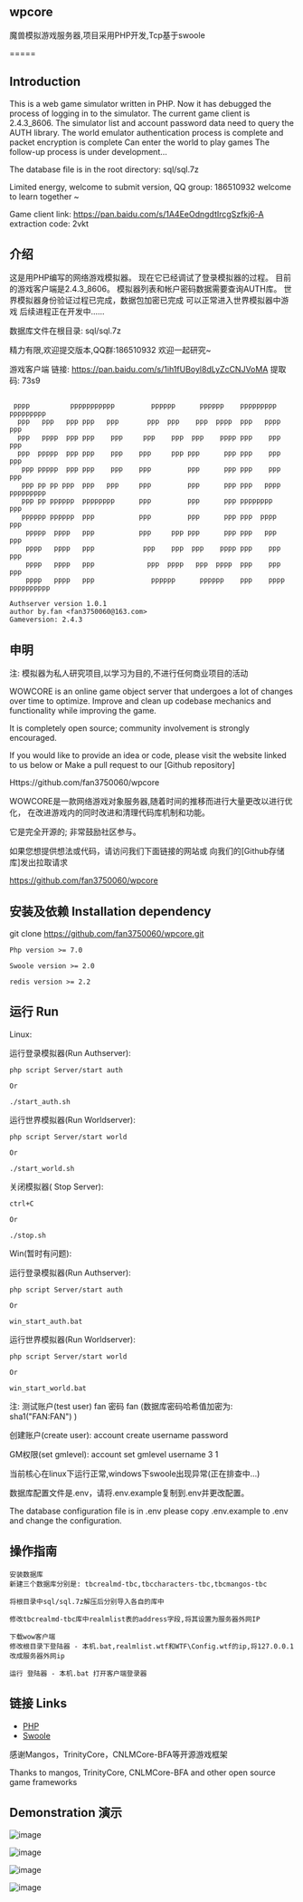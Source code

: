 ## wpcore

魔兽模拟游戏服务器,项目采用PHP开发,Tcp基于swoole

=====

## Introduction
This is a web game simulator written in PHP.
Now it has debugged the process of logging in to the simulator.
The current game client is 2.4.3_8606.
The simulator list and account password data need to query the AUTH library.
The world emulator authentication process is complete and packet encryption is complete
Can enter the world to play games
The follow-up process is under development...

The database file is in the root directory: sql/sql.7z

Limited energy, welcome to submit version, QQ group: 186510932 welcome to learn together ~

Game client link: https://pan.baidu.com/s/1A4EeOdngdtIrcgSzfkj6-A extraction code: 2vkt

## 介绍
这是用PHP编写的网络游戏模拟器。
现在它已经调试了登录模拟器的过程。
目前的游戏客户端是2.4.3_8606。
模拟器列表和帐户密码数据需要查询AUTH库。
世界模拟器身份验证过程已完成，数据包加密已完成
可以正常进入世界模拟器中游戏
后续进程正在开发中......

数据库文件在根目录: sql/sql.7z

精力有限,欢迎提交版本,QQ群:186510932 欢迎一起研究~

游戏客户端 链接: https://pan.baidu.com/s/1ih1fUBoyl8dLyZcCNJVoMA 提取码: 73s9

~~~
                                                                                 
 pppp          ppppppppppp         pppppp      pppppp    ppppppppp   ppppppppp  
  ppp   ppp   ppp ppp   ppp       ppp  ppp    ppp  pppp  ppp   pppp  ppp        
  ppp   pppp  ppp ppp    ppp     ppp    ppp  ppp    pppp ppp    ppp  ppp        
  ppp  ppppp  ppp ppp    ppp    ppp     ppp ppp      ppp ppp    ppp  ppp        
   ppp ppppp  ppp ppp    ppp    ppp         ppp      ppp ppp    ppp  ppp        
   ppp pp pp ppp  ppp   ppp     ppp         ppp      ppp ppp   pppp  ppppppppp  
   ppp pp pppppp  pppppppp      ppp         ppp      ppp pppppppp    ppp        
   pppppp pppppp  ppp           ppp         ppp      ppp ppp  pppp   ppp        
    ppppp  pppp   ppp           ppp     ppp ppp      ppp ppp   ppp   ppp        
    pppp   pppp   ppp            ppp    ppp  ppp    pppp ppp    ppp  ppp        
    pppp   pppp   ppp             ppp  pppp   ppp  pppp  ppp    ppp  ppp        
    pppp   pppp   ppp              pppppp      pppppp    ppp    pppp pppppppppp
        
Authserver version 1.0.1
author by.fan <fan3750060@163.com>
Gameversion: 2.4.3

~~~

## 申明
注: 模拟器为私人研究项目,以学习为目的,不进行任何商业项目的活动

WOWCORE is an online game object server that undergoes a lot of changes over time to optimize.
Improve and clean up codebase mechanics and functionality while improving the game.

It is completely open source; community involvement is strongly encouraged.

If you would like to provide an idea or code, please visit the website linked to us below or
Make a pull request to our [Github repository]

Https://github.com/fan3750060/wpcore

WOWCORE是一款网络游戏对象服务器,随着时间的推移而进行大量更改以进行优化，
在改进游戏内的同时改进和清理代码库机制和功能。

它是完全开源的; 非常鼓励社区参与。
  
如果您想提供想法或代码，请访问我们下面链接的网站或
向我们的[Github存储库]发出拉取请求

https://github.com/fan3750060/wpcore

## 安装及依赖 Installation dependency

git clone https://github.com/fan3750060/wpcore.git

    Php version >= 7.0

    Swoole version >= 2.0

    redis version >= 2.2

## 运行 Run
Linux:

运行登录模拟器(Run Authserver): 

    php script Server/start auth 

    Or

    ./start_auth.sh

运行世界模拟器(Run Worldserver): 

    php script Server/start world 

    Or

    ./start_world.sh

关闭模拟器( Stop Server): 

    ctrl+C 

    Or

    ./stop.sh 

Win(暂时有问题):

运行登录模拟器(Run Authserver): 

    php script Server/start auth 

    Or

    win_start_auth.bat

运行世界模拟器(Run Worldserver): 

    php script Server/start world 

    Or

    win_start_world.bat

注: 测试账户(test user) fan 密码 fan  (数据库密码哈希值加密为: sha1("FAN:FAN") )

  创建账户(create user): account create username password

  GM权限(set gmlevel): account set gmlevel username 3 1

  当前核心在linux下运行正常,windows下swoole出现异常(正在排查中...)

  数据库配置文件是.env，请将.env.example复制到.env并更改配置。

  The database configuration file is in .env
  please copy .env.example to .env and change the configuration.

## 操作指南
    安装数据库
    新建三个数据库分别是: tbcrealmd-tbc,tbccharacters-tbc,tbcmangos-tbc

    将根目录中sql/sql.7z解压后分别导入各自的库中

    修改tbcrealmd-tbc库中realmlist表的address字段,将其设置为服务器外网IP

    下载wow客户端
    修改根目录下登陆器 - 本机.bat,realmlist.wtf和WTF\Config.wtf的ip,将127.0.0.1 改成服务器外网ip
    
    运行 登陆器 - 本机.bat 打开客户端登录器

## 链接 Links

* [PHP](https://www.php.net/)
* [Swoole](https://www.swoole.com/)

感谢Mangos，TrinityCore，CNLMCore-BFA等开源游戏框架

Thanks to mangos, TrinityCore, CNLMCore-BFA and other open source game frameworks

## Demonstration 演示

![image](https://pictureblog.oss-cn-beijing.aliyuncs.com/1.png)

![image](https://pictureblog.oss-cn-beijing.aliyuncs.com/2.png)

![image](https://pictureblog.oss-cn-beijing.aliyuncs.com/3.png)

![image](https://pictureblog.oss-cn-beijing.aliyuncs.com/4.png)







  




